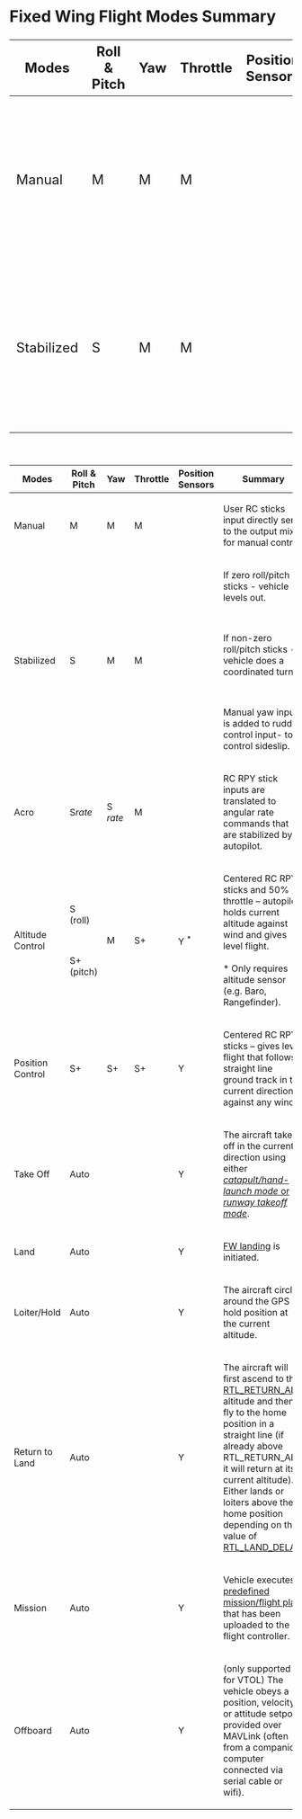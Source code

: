 # Fixed Wing Flight Modes Summary

<table style="width: 100%; table-layout:fixed; font-size:1.5rem;">
 <colgroup><col style="width: 30%"><col style="width: 70%"></colgroup>
 <thead>
   <tr><th>Modes</th><th>Roll & Pitch</th><th>Yaw<th>Throttle</th><th>Position Sensors</th><th>Summary</th></tr>
 </thead>
<tbody>

<tr>
 <td>Manual</td>
 <td style="vertical-align: middle;">M</td>
 <td style="vertical-align: middle;">M</td>
 <td style="vertical-align: middle;">M</td>
 <td></td>
 <td>User RC sticks input directly sent to the output mixer for manual control.</td>
</tr>
 
<tr>
 <td>Stabilized</td>
 <td style="vertical-align: middle;">S</td>
 <td style="vertical-align: middle;">M</td>
 <td style="vertical-align: middle;">M</td>
 <td></td>
 <td>User RC sticks input directly sent to the output mixer for manual control.</td>
</tr>

</tbody></table>


<p>&nbsp;</p>
<table>
<thead>
   <tr><th>Modes</th><th>Roll & Pitch</th><th>Yaw<th>Throttle</th><th>Position Sensors</th><th>Summary</th></tr>
 </thead>
	<tbody>
		<tr>
			<td>
				<p><span style="font-weight: 400;">Manual</span></p>
			</td>
			<td>
				<p><span style="font-weight: 400;">M</span></p>
			</td>
			<td>
				<p><span style="font-weight: 400;">M</span></p>
			</td>
			<td>
				<p><span style="font-weight: 400;">M</span></p>
			</td>
			<td>&nbsp;</td>
			<td>
				<p><span style="font-weight: 400;">User RC sticks input directly sent to the output mixer for manual control.</span></p>
			</td>
		</tr>
		<tr>
			<td>
				<p><span style="font-weight: 400;">Stabilized</span></p>
			</td>
			<td>
				<p><span style="font-weight: 400;">S</span></p>
			</td>
			<td>
				<p><span style="font-weight: 400;">M</span></p>
			</td>
			<td>
				<p><span style="font-weight: 400;">M</span></p>
			</td>
			<td>&nbsp;</td>
			<td>
				<p><span style="font-weight: 400;">If zero roll/pitch sticks - vehicle levels out.</span></p>
				<br />
				<p><span style="font-weight: 400;">If non-zero roll/pitch sticks - vehicle does a coordinated turn.</span></p>
				<br />
				<p><span style="font-weight: 400;">Manual yaw input is added to rudder control input- to control sideslip.</span></p>
			</td>
		</tr>
		<tr>
			<td>
				<p><span style="font-weight: 400;">Acro</span></p>
			</td>
			<td>
				<p><span style="font-weight: 400;">S</span><em><span style="font-weight: 400;">rate</span></em></p>
			</td>
			<td>
				<p><span style="font-weight: 400;">S </span><em><span style="font-weight: 400;">rate</span></em></p>
			</td>
			<td>
				<p><span style="font-weight: 400;">M</span></p>
			</td>
			<td>&nbsp;</td>
			<td>
				<p><span style="font-weight: 400;">RC RPY stick inputs are translated to angular rate commands that are stabilized by autopilot.</span></p>
			</td>
		</tr>
		<tr>
			<td>
				<p><span style="font-weight: 400;">Altitude Control</span></p>
			</td>
			<td>
				<p><span style="font-weight: 400;">S (roll)</span></p>
				<br />
				<p><span style="font-weight: 400;">S</span><span style="font-weight: 400;">+ </span><span style="font-weight: 400;">(pitch)</span></p>
			</td>
			<td>
				<p><span style="font-weight: 400;">M</span></p>
			</td>
			<td>
				<p><span style="font-weight: 400;">S</span><span style="font-weight: 400;">+</span></p>
			</td>
			<td>
				<p><span style="font-weight: 400;">Y <sup>*</sup></span></p>
			</td>
			<td>
				<p><span style="font-weight: 400;">Centered RC RPY sticks and 50% throttle &ndash; autopilot holds current altitude against wind and gives level flight.</span><span style="font-weight: 400;"><br /></span><span style="font-weight: 400;"><br /></span><span style="font-weight: 400;">* Only requires </span><span style="font-weight: 400;">altitude</span><span style="font-weight: 400;"> sensor (e.g. Baro, Rangefinder).</span></p>
			</td>
		</tr>
		<tr>
			<td>
				<p><span style="font-weight: 400;">Position Control</span></p>
			</td>
			<td>
				<p><span style="font-weight: 400;">S</span><span style="font-weight: 400;">+</span></p>
			</td>
			<td>
				<p><span style="font-weight: 400;">S</span><span style="font-weight: 400;">+</span></p>
			</td>
			<td>
				<p><span style="font-weight: 400;">S</span><span style="font-weight: 400;">+</span></p>
			</td>
			<td>
				<p><span style="font-weight: 400;">Y</span></p>
			</td>
			<td>
				<p><span style="font-weight: 400;">Centered RC RPY sticks &ndash; gives level flight that follows a straight line ground track in the current direction against any wind.</span></p>
			</td>
		</tr>
		<tr>
			<td>
				<p><span style="font-weight: 400;">Take Off</span></p>
			</td>
			<td colspan="3">
				<p><span style="font-weight: 400;">Auto</span></p>
			</td>
			<td>
				<p><span style="font-weight: 400;">Y</span></p>
			</td>
			<td>
				<p><span style="font-weight: 400;">The aircraft takes off in the current direction using either </span><a href="https://docs.px4.io/en/flight_modes/takeoff.html#fixed-wing-fw"><em><span style="font-weight: 400;">catapult/hand-launch mode</span></em><span style="font-weight: 400;"> or </span><em><span style="font-weight: 400;">runway takeoff mode</span></em></a><span style="font-weight: 400;">.</span></p>
			</td>
		</tr>
		<tr>
			<td>
				<p><span style="font-weight: 400;">Land</span></p>
			</td>
			<td colspan="3">
				<p><span style="font-weight: 400;">Auto</span></p>
			</td>
			<td>
				<p><span style="font-weight: 400;">Y</span></p>
			</td>
			<td>
				<p><a href="https://docs.px4.io/en/flying/fixed_wing_landing.html"><span style="font-weight: 400;">FW landing</span></a><span style="font-weight: 400;"> is initiated. </span></p>
			</td>
		</tr>
		<tr>
			<td>
				<p><span style="font-weight: 400;">Loiter/Hold</span></p>
			</td>
			<td colspan="3">
				<p><span style="font-weight: 400;">Auto</span></p>
			</td>
			<td>
				<p><span style="font-weight: 400;">Y</span></p>
			</td>
			<td>
				<p><span style="font-weight: 400;">The aircraft circles around the GPS hold position at the current altitude. </span></p>
			</td>
		</tr>
		<tr>
			<td>
				<p><span style="font-weight: 400;">Return to Land</span></p>
			</td>
			<td colspan="3">
				<p><span style="font-weight: 400;">Auto</span></p>
			</td>
			<td>
				<p><span style="font-weight: 400;">Y</span></p>
			</td>
			<td>
				<p><span style="font-weight: 400;">The aircraft will first ascend to the </span><a href="https://docs.px4.io/en/advanced_config/parameter_reference.html#RTL_RETURN_ALT"><span style="font-weight: 400;">RTL_RETURN_ALT</span></a><span style="font-weight: 400;"> altitude and then fly to the home position in a straight line (if already above </span><span style="font-weight: 400;">RTL_RETURN_ALT</span><span style="font-weight: 400;"> it will return at its current altitude). Either lands or loiters above the home position depending on the value of </span><a href="https://docs.px4.io/en/flight_modes/rtl.html#RTL_LAND_DELAY"><span style="font-weight: 400;">RTL_LAND_DELAY</span></a><span style="font-weight: 400;">. </span></p>
			</td>
		</tr>
		<tr>
			<td>
				<p><span style="font-weight: 400;">Mission</span></p>
			</td>
			<td colspan="3">
				<p><span style="font-weight: 400;">Auto</span></p>
			</td>
			<td>
				<p><span style="font-weight: 400;">Y</span></p>
			</td>
			<td>
				<p><span style="font-weight: 400;">Vehicle executes a </span><a href="https://docs.px4.io/en/flying/missions.html"><span style="font-weight: 400;">predefined mission/flight plan</span></a><span style="font-weight: 400;"> that has been uploaded to the flight controller. </span></p>
			</td>
		</tr>
		<tr>
			<td>
				<p><span style="font-weight: 400;">Offboard</span></p>
			</td>
			<td colspan="3">
				<p><span style="font-weight: 400;">Auto</span></p>
			</td>
			<td>
				<p><span style="font-weight: 400;">Y</span></p>
			</td>
			<td>
				<p><span style="font-weight: 400;">(only supported for VTOL) The vehicle obeys a position, velocity or attitude setpoint provided over MAVLink (often from a companion computer connected via serial cable or wifi).</span></p>
			</td>
		</tr>
	</tbody>
</table>
<p>&nbsp;</p>
